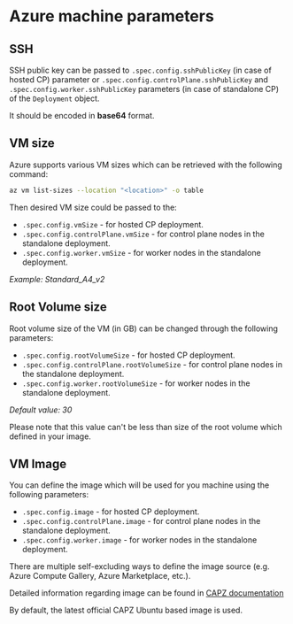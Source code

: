 # Azure machine parameters

## SSH

SSH public key can be passed to `.spec.config.sshPublicKey` (in case of hosted CP)
parameter or `.spec.config.controlPlane.sshPublicKey` and
`.spec.config.worker.sshPublicKey` parameters (in case of standalone CP)
of the `Deployment` object.

It should be encoded in **base64** format.

## VM size

Azure supports various VM sizes which can be retrieved with the following
command:

```bash
az vm list-sizes --location "<location>" -o table
```

Then desired VM size could be passed to the:

- `.spec.config.vmSize` - for hosted CP deployment.
- `.spec.config.controlPlane.vmSize` - for control plane nodes in the standalone
  deployment.
- `.spec.config.worker.vmSize` - for worker nodes in the standalone deployment.

*Example: Standard_A4_v2*

## Root Volume size

Root volume size of the VM (in GB) can be changed through the following
parameters:

- `.spec.config.rootVolumeSize` - for hosted CP deployment.
- `.spec.config.controlPlane.rootVolumeSize` - for control plane nodes in the
  standalone deployment.
- `.spec.config.worker.rootVolumeSize` - for worker nodes in the standalone
  deployment.

*Default value: 30*

Please note that this value can't be less than size of the root volume which
defined in your image.

## VM Image

You can define the image which will be used for you machine using the following
parameters:

- `.spec.config.image` - for hosted CP deployment.
- `.spec.config.controlPlane.image` - for control plane nodes in the standalone
  deployment.
- `.spec.config.worker.image` - for worker nodes in the standalone deployment.

There are multiple self-excluding ways to define the image source (e.g. Azure
Compute Gallery, Azure Marketplace, etc.).

Detailed information regarding image can be found in [CAPZ documentation](https://capz.sigs.k8s.io/self-managed/custom-images)

By default, the latest official CAPZ Ubuntu based image is used.
